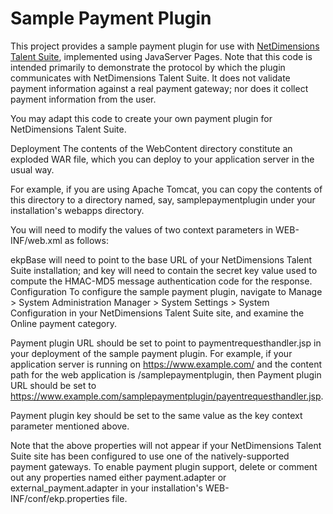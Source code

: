 Sample Payment Plugin
=====================

This
project
provides a sample payment plugin for use with [NetDimensions Talent Suite](http://www.netdimensions.com/talent-suite/learning.php), implemented using JavaServer Pages. Note that this code is intended primarily to demonstrate the protocol by which the plugin communicates with NetDimensions Talent Suite. It does not validate payment information against a real payment gateway; nor does it collect payment information from the user.

You may adapt this code to create your own payment plugin for NetDimensions Talent Suite.

Deployment
The contents of the WebContent directory constitute an exploded WAR file, which you can deploy to your application server in the usual way.

For example, if you are using Apache Tomcat, you can copy the contents of this directory to a directory named, say, samplepaymentplugin under your installation's webapps directory.

You will need to modify the values of two context parameters in WEB-INF/web.xml as follows:

ekpBase will need to point to the base URL of your NetDimensions Talent Suite installation; and
key will need to contain the secret key value used to compute the HMAC-MD5 message authentication code for the response.
Configuration
To configure the sample payment plugin, navigate to Manage > System Administration Manager > System Settings > System Configuration in your NetDimensions Talent Suite site, and examine the Online payment category.

Payment plugin URL should be set to point to paymentrequesthandler.jsp in your deployment of the sample payment plugin. For example, if your application server is running on https://www.example.com/ and the content path for the web application is /samplepaymentplugin, then Payment plugin URL should be set to https://www.example.com/samplepaymentplugin/payentrequesthandler.jsp.

Payment plugin key should be set to the same value as the key context parameter mentioned above.

Note that the above properties will not appear if your NetDimensions Talent Suite site has been configured to use one of the natively-supported payment gateways. To enable payment plugin support, delete or comment out any properties named either payment.adapter or external_payment.adapter in your installation's WEB-INF/conf/ekp.properties file.
